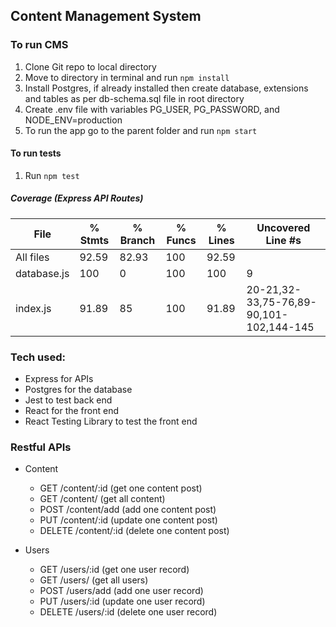 ## Content Management System

### To run CMS
1. Clone Git repo to local directory
2. Move to directory in terminal and run ```npm install```
3. Install Postgres, if already installed then create database, extensions and tables as per db-schema.sql file in root directory
4. Create .env file with variables PG_USER, PG_PASSWORD, and
NODE_ENV=production
5. To run the app go to the parent folder and run ```npm start```

#### To run tests
1. Run ```npm test```

##### Coverage (Express API Routes)
File         | % Stmts | % Branch | % Funcs | % Lines | Uncovered Line #s
-------------|---------|----------|---------|---------|-----------------------------------------
All files    |   92.59 |    82.93 |     100 |   92.59 |
 database.js |     100 |        0 |     100 |     100 | 9
 index.js    |   91.89 |       85 |     100 |   91.89 | 20-21,32-33,75-76,89-90,101-102,144-145


### Tech used:
- Express for APIs
- Postgres for the database
- Jest to test back end
- React for the front end
- React Testing Library to test the front end

### Restful APIs
- Content
  - GET /content/:id (get one content post)
  - GET /content/ (get all content)
  - POST /content/add (add one content post)
  - PUT /content/:id (update one content post)
  - DELETE /content/:id (delete one content post)

- Users
  - GET /users/:id (get one user record)
  - GET /users/ (get all users)
  - POST /users/add (add one user record)
  - PUT /users/:id (update one user record)
  - DELETE /users/:id (delete one user record)
